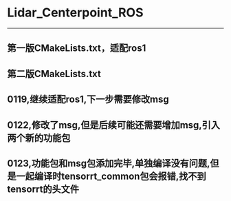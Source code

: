 # Lidar_Centerpoint_ROS



------

## 第一版CMakeLists.txt，适配ros1



## 第二版CMakeLists.txt



## 0119,继续适配ros1,下一步需要修改msg



## 0122,修改了msg,但是后续可能还需要增加msg,引入两个新的功能包


## 0123,功能包和msg包添加完毕,单独编译没有问题,但是一起编译时tensorrt_common包会报错,找不到tensorrt的头文件